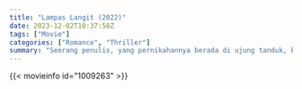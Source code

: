 ```yaml
---
title: "Lampas Langit (2022)"
date: 2023-12-02T10:37:58Z
tags: ["Movie"]
categories: ["Romance", "Thriller"]
summary: "Seorang penulis, yang pernikahannya berada di ujung tanduk, bertemu dengan idola sastranya, tetangganya. Dia segera mulai berselingkuh dengan putri idolanya. Namun ketika rahasia mereka terbongkar, masih banyak lagi wahyu yang terungkap."
---
```


<mux-player stream-type="on-demand"
src="https://kp3d-my.sharepoint.com/personal/ryoo_kp3d_onmicrosoft_com/_layouts/15/download.aspx?share=ERbq9eZ24jhLoJinP27K0cgBFuLsIfntEnAaUv9yxIIOxw" prefer-playback="mse" controls>

</mux-player>


{{< movieinfo id="1009263" >}}

<script src="https://cdn.jsdelivr.net/npm/@mux/mux-player"></script>

 <script type="application/ld+json ">
{
"@context": "https://schema.org/",
"@type": "VideoObject",
"name": "Lampas Langit (2022)",
"contentUrl": "https://stream.mux.com/RYppntS48mtcvgbGQR1sZUcI92PVRSUW00U6SanctwGs.m3u8",
"thumbnailUrl": "https://www.themoviedb.org/t/p/original/6zd8eVCQi59SPsm5k7YXrKILrlQ.jpg?width=314&fit_mode=preserve&time=25",
"uploadDate": "2023-12-02T10:37:58Z",
}

</script>